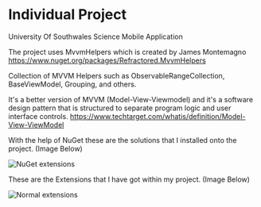 # Individual Project
 University Of Southwales Science Mobile Application

The project uses MvvmHelpers which is created by James Montemagno https://www.nuget.org/packages/Refractored.MvvmHelpers

Collection of MVVM Helpers such as ObservableRangeCollection, BaseViewModel, Grouping, and others.

It's a better version of MVVM (Model-View-Viewmodel) and it's a software design pattern that is structured to separate program logic and user interface controls. https://www.techtarget.com/whatis/definition/Model-View-ViewModel  

With the help of NuGet these are the solutions that I installed onto the project. (Image Below)

![NuGet extensions](https://user-images.githubusercontent.com/65267687/234363701-e16e7201-3ae8-4cb6-8fe6-4a1aa14d660c.jpg)

These are the Extensions that I have got within my project. (Image Below)

![Normal extensions](https://user-images.githubusercontent.com/65267687/234363723-b7732663-c6f4-4d30-bd92-5ddf34b42e68.jpg)


